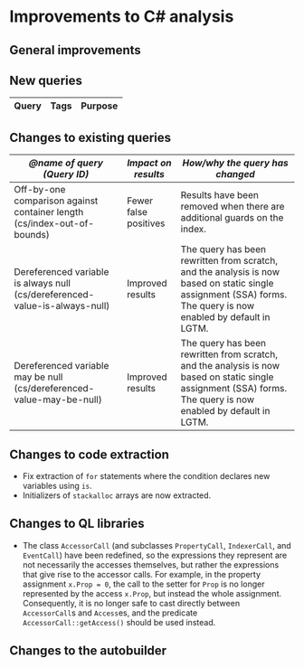 # Improvements to C# analysis

## General improvements

## New queries

| **Query**                   | **Tags**  | **Purpose**                                                        |
|-----------------------------|-----------|--------------------------------------------------------------------|

## Changes to existing queries

| *@name of query (Query ID)*  | *Impact on results*    | *How/why the query has changed*   |
|------------------------------|------------------------|-----------------------------------|
| Off-by-one comparison against container length (cs/index-out-of-bounds) | Fewer false positives | Results have been removed when there are additional guards on the index. |
| Dereferenced variable is always null (cs/dereferenced-value-is-always-null) | Improved results | The query has been rewritten from scratch, and the analysis is now based on static single assignment (SSA) forms. The query is now enabled by default in LGTM. |
| Dereferenced variable may be null (cs/dereferenced-value-may-be-null) | Improved results | The query has been rewritten from scratch, and the analysis is now based on static single assignment (SSA) forms. The query is now enabled by default in LGTM. |

## Changes to code extraction

* Fix extraction of `for` statements where the condition declares new variables using `is`.
* Initializers of `stackalloc` arrays are now extracted.

## Changes to QL libraries

* The class `AccessorCall` (and subclasses `PropertyCall`, `IndexerCall`, and `EventCall`) have been redefined, so the expressions they represent are not necessarily the accesses themselves, but rather the expressions that give rise to the accessor calls. For example, in the property assignment `x.Prop = 0`, the call to the setter for `Prop` is no longer represented by the access `x.Prop`, but instead the whole assignment. Consequently, it is no longer safe to cast directly between `AccessorCall`s and `Access`es, and the predicate `AccessorCall::getAccess()` should be used instead.

## Changes to the autobuilder
